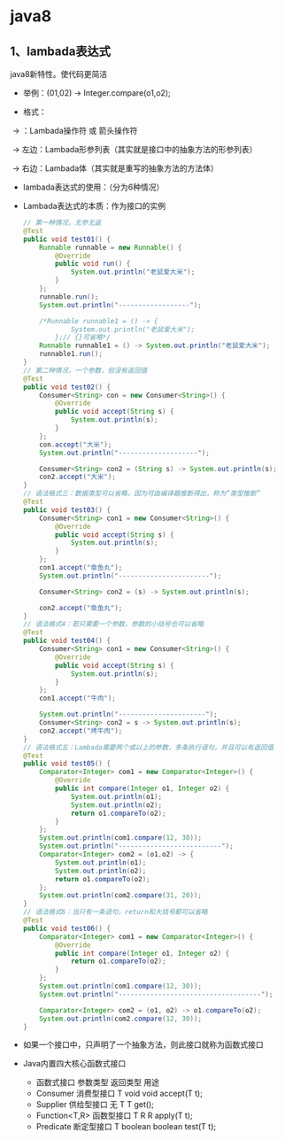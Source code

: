 # java8

## 1、lambada表达式

java8新特性。使代码更简洁

- 举例：(01,02) -> Integer.compare(o1,o2);

- 格式：

​	-> ：Lambada操作符 或 箭头操作符

​	-> 左边：Lambada形参列表（其实就是接口中的抽象方法的形参列表）

​	-> 右边：Lambada体（其实就是重写的抽象方法的方法体）

- lambada表达式的使用：（分为6种情况）

- Lambada表达式的本质：作为接口的实例

  ```java
  // 第一种情况，无参无返
  @Test
  public void test01() {
      Runnable runnable = new Runnable() {
          @Override
          public void run() {
              System.out.println("老鼠爱大米");
          }
      };
      runnable.run();
      System.out.println("------------------");
  
      /*Runnable runnable1 = () -> {
              System.out.println("老鼠爱大米");
          };// {}可省略*/
      Runnable runnable1 = () -> System.out.println("老鼠爱大米");
      runnable1.run();
  }
  // 第二种情况，一个参数，但没有返回值
  @Test
  public void test02() {
      Consumer<String> con = new Consumer<String>() {
          @Override
          public void accept(String s) {
              System.out.println(s);
          }
      };
      con.accept("大米");
      System.out.println("--------------------");
  
      Consumer<String> con2 = (String s) -> System.out.println(s);
      con2.accept("大米");
  }
  // 语法格式三：数据类型可以省略，因为可由编译器推断得出，称为“类型推断”
  @Test
  public void test03() {
      Consumer<String> con1 = new Consumer<String>() {
          @Override
          public void accept(String s) {
              System.out.println(s);
          }
      };
      con1.accept("章鱼丸");
      System.out.println("-----------------------");
  
      Consumer<String> con2 = (s) -> System.out.println(s);
  
      con2.accept("章鱼丸");
  }
  // 语法格式4：若只需要一个参数，参数的小括号也可以省略
  @Test
  public void test04() {
      Consumer<String> con1 = new Consumer<String>() {
          @Override
          public void accept(String s) {
              System.out.println(s);
          }
      };
      con1.accept("牛肉");
  
      System.out.println("----------------------");
      Consumer<String> con2 = s -> System.out.println(s);
      con2.accept("烤牛肉");
  }
  // 语法格式五：Lambada需要两个或以上的参数，多条执行语句，并且可以有返回值
  @Test
  public void test05() {
      Comparator<Integer> com1 = new Comparator<Integer>() {
          @Override
          public int compare(Integer o1, Integer o2) {
              System.out.println(o1);
              System.out.println(o2);
              return o1.compareTo(o2);
          }
      };
      System.out.println(com1.compare(12, 30));
      System.out.println("--------------------------");
      Comparator<Integer> com2 = (o1,o2) -> {
          System.out.println(o1);
          System.out.println(o2);
          return o1.compareTo(o2);
      };
      System.out.println(com2.compare(31, 20));
  }
  // 语法格式6：当只有一条语句，return和大括号都可以省略
  @Test
  public void test06() {
      Comparator<Integer> com1 = new Comparator<Integer>() {
          @Override
          public int compare(Integer o1, Integer o2) {
              return o1.compareTo(o2);
          }
      };
      System.out.println(com1.compare(12, 30));
      System.out.println("------------------------------------");
  
      Comparator<Integer> com2 = (o1, o2) -> o1.compareTo(o2);
      System.out.println(com2.compare(12, 30));
  }
  ```

- 如果一个接口中，只声明了一个抽象方法，则此接口就称为函数式接口

- Java内置四大核心函数式接口
  - 函数式接口									参数类型			返回类型			用途
  - Consumer<T> 消费型接口                T                       void              void accept(T t);
  - Supplier<T> 供给型接口                   无                        T                  T get();
  - Function<T,R> 函数型接口                T                         R                  R apply(T t);
  - Predicate<T> 断定型接口                  T                    boolean          boolean test(T t);
